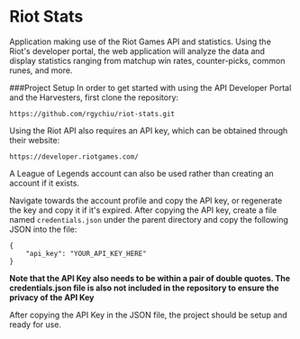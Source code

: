 # Riot Stats
Application making use of the Riot Games API and statistics. Using the Riot's
developer portal, the web application will analyze the data and display statistics
ranging from matchup win rates, counter-picks, common runes, and more.

###Project Setup
In order to get started with using the API Developer Portal and the Harvesters, 
first clone the repository:
```
https://github.com/rgychiu/riot-stats.git
```

Using the Riot API also requires an API key, which can be obtained through
their website: 
```
https://developer.riotgames.com/
```

A League of Legends account can also be used rather than creating an account
if it exists.

Navigate towards the account profile and copy the API key, or regenerate the
key and copy it if it's expired. After copying the API key, create a file
named ```credentials.json``` under the parent directory and copy the following 
JSON into the file:
```
{
    "api_key": "YOUR_API_KEY_HERE"
}
```
**Note that the API Key also needs to be within a pair of double quotes.
The credentials.json file is also not included in the repository to ensure
the privacy of the API Key**

After copying the API Key in the JSON file, the project should be setup and
ready for use.